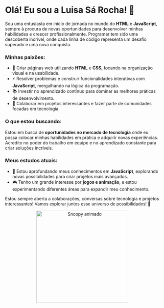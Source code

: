 
# Olá! Eu sou a Luisa Sá Rocha! 👋

Sou uma entusiasta em início de jornada no mundo do **HTML** e **JavaScript**, sempre à procura de novas oportunidades para desenvolver minhas habilidades e crescer profissionalmente. Programar tem sido uma descoberta incrível, onde cada linha de código representa um desafio superado e uma nova conquista.

### Minhas paixões:
- 🎨 Criar páginas web utilizando **HTML** e **CSS**, focando na organização visual e na usabilidade.
- ⚡ Resolver problemas e construir funcionalidades interativas com **JavaScript**, mergulhando na lógica da programação.
- 📚 Investir no aprendizado contínuo para dominar as melhores práticas de desenvolvimento.
- 🚀 Colaborar em projetos interessantes e fazer parte de comunidades focadas em tecnologia.

### O que estou buscando:
Estou em busca de **oportunidades no mercado de tecnologia** onde eu possa colocar minhas habilidades em prática e adquirir novas experiências. Acredito no poder do trabalho em equipe e no aprendizado constante para criar soluções incríveis.

### Meus estudos atuais:
- 📘 Estou aprofundando meus conhecimentos em **JavaScript**, explorando novas possibilidades para criar projetos mais avançados.
- 🎮 Tenho um grande interesse por **jogos e animação**, e estou experimentando diferentes áreas para expandir meu conhecimento.

Estou sempre aberta a colaborações, conversas sobre tecnologia e projetos interessantes! Vamos explorar juntos esse universo de possibilidades! 🌟

<p align="center">
  <img src="https://i.pinimg.com/originals/7c/96/35/7c9635c777a409bfb10e07e645da8933.gif" alt="Snoopy animado" width="300"/>
</p>
